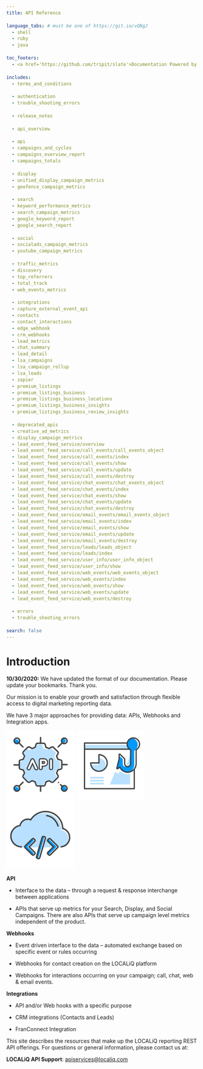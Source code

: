 ```yaml
---
title: API Reference

language_tabs: # must be one of https://git.io/vQNgJ
  - shell
  - ruby
  - java

toc_footers:
  - <a href='https://github.com/tripit/slate'>Documentation Powered by Slate</a>

includes:
  - terms_and_conditions

  - authentication
  - trouble_shooting_errors

  - release_notes

  - api_overview

  - api
  - campaigns_and_cycles
  - campaigns_overview_report
  - campaigns_totals

  - display
  - unified_display_campaign_metrics
  - geofence_campaign_metrics

  - search
  - keyword_performance_metrics
  - search_campaign_metrics
  - google_keyword_report
  - google_search_report

  - social
  - socialads_campaign_metrics
  - youtube_campaign_metrics

  - traffic_metrics
  - discovery
  - top_referrers
  - total_track
  - web_events_metrics

  - integrations
  - capture_external_event_api
  - contacts
  - contact_interactions
  - edge_webhook
  - crm_webhooks
  - lead_metrics
  - chat_summary
  - lead_detail
  - lsa_campaigns
  - lsa_campaign_rollup
  - lsa_leads
  - zapier
  - premium_listings
  - premium_listings_business
  - premium_listings_business_locations
  - premium_listings_business_insights
  - premium_listings_business_review_insights

  - deprecated_apis
  - creative_ad_metrics
  - display_campaign_metrics
  - lead_event_feed_service/overview
  - lead_event_feed_service/call_events/call_events_object
  - lead_event_feed_service/call_events/index
  - lead_event_feed_service/call_events/show
  - lead_event_feed_service/call_events/update
  - lead_event_feed_service/call_events/destroy
  - lead_event_feed_service/chat_events/chat_events_object
  - lead_event_feed_service/chat_events/index
  - lead_event_feed_service/chat_events/show
  - lead_event_feed_service/chat_events/update
  - lead_event_feed_service/chat_events/destroy
  - lead_event_feed_service/email_events/email_events_object
  - lead_event_feed_service/email_events/index
  - lead_event_feed_service/email_events/show
  - lead_event_feed_service/email_events/update
  - lead_event_feed_service/email_events/destroy
  - lead_event_feed_service/leads/leads_object
  - lead_event_feed_service/leads/index
  - lead_event_feed_service/user_info/user_info_object
  - lead_event_feed_service/user_info/show
  - lead_event_feed_service/web_events/web_events_object
  - lead_event_feed_service/web_events/index
  - lead_event_feed_service/web_events/show
  - lead_event_feed_service/web_events/update
  - lead_event_feed_service/web_events/destroy

  - errors
  - trouble_shooting_errors

search: false
---
```


# Introduction

<aside class="notice"><b>10/30/2020:</b> We have updated the format of our documentation. Please update your bookmarks. Thank you.</aside>

Our mission is to enable your growth and satisfaction through flexible access to digital marketing reporting data.

We have 3 major approaches for providing data: APIs, Webhooks and Integration apps.

<img alt='API' src='/images/api.png' height=180 width=180 />
<img alt='Webhook' src='/images/webhook_icon.png' height=180 width=180 />
<img alt='Integration' src='/images/integration.png' height=180 width=180 />

**API**

  - Interface to the data – through a request & response interchange between applications

  - APIs that serve up metrics for your Search, Display, and Social Campaigns. There are also APIs that serve up campaign level metrics independent of the product. <br>


**Webhooks**

  - Event driven interface to the data – automated exchange based on specific event or rules occurring

  - Webhooks for contact creation on the LOCALiQ platform

  - Webhooks for interactions occurring on your campaign; call, chat, web & email events.


**Integrations**

  - API and/or Web hooks with a specific purpose

  - CRM integrations (Contacts and Leads)

  - FranConnect Integration

This site describes the resources that make up the LOCALiQ reporting REST API offerings. For questions or general information, please contact us at:

**LOCALiQ API Support**: [apiservices@localiq.com](mailto:apiservices@localiq.com)
